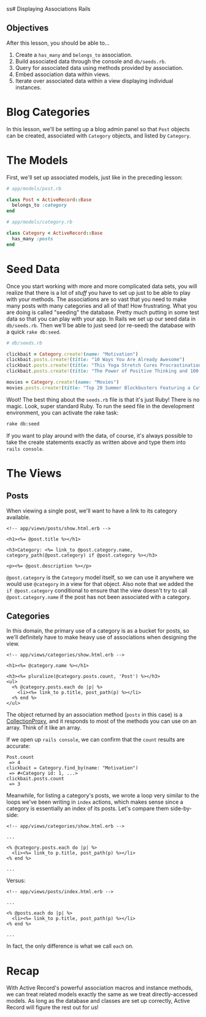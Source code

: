 ss# Displaying Associations Rails

## Objectives

After this lesson, you should be able to...

1. Create a `has_many` and `belongs_to` association.
2. Build associated data through the console and `db/seeds.rb`.
3. Query for associated data using methods provided by association.
4. Embed association data within views.
5. Iterate over associated data within a view displaying individual instances.

# Blog Categories

In this lesson, we'll be setting up a blog admin panel so that `Post` objects can be created, associated with `Category` objects, and listed by `Category`.

# The Models

First, we'll set up associated models, just like in the preceding lesson:

```ruby
# app/models/post.rb

class Post < ActiveRecord::Base
  belongs_to :category
end
```

```ruby
# app/models/category.rb

class Category < ActiveRecord::Base
  has_many :posts
end
```

# Seed Data

Once you start working with more and more complicated data sets, you will realize that there is a lot of *stuff* you have to set up just to be able to play with your methods. The associations are so vast that you need to make many posts with many categories and all of that! How frustrating. What you are doing is called "seeding" the database. Pretty much putting in some test data so that you can play with your app. In Rails we set up our seed data in `db/seeds.rb`. Then we'll be able to just seed (or re-seed) the database with a quick `rake db:seed`.

```ruby
# db/seeds.rb

clickbait = Category.create!(name: "Motivation")
clickbait.posts.create!(title: "10 Ways You Are Already Awesome")
clickbait.posts.create!(title: "This Yoga Stretch Cures Procrastination, Maybe")
clickbait.posts.create!(title: "The Power of Positive Thinking and 100 Gallons of Coffee")

movies = Category.create!(name: "Movies")
movies.posts.create!(title: "Top 20 Summer Blockbusters Featuring a Cute Dog")
```

Woot! The best thing about the `seeds.rb` file is that it's just Ruby! There is no magic. Look, super standard Ruby. To run the seed file in the development environment, you can activate the rake task:

```bash
rake db:seed
```

If you want to play around with the data, of course, it's always possible to take the create statements exactly as written above and type them into `rails console`.

# The Views

## Posts

When viewing a single post, we'll want to have a link to its category available.

```erb
<!-- app/views/posts/show.html.erb -->

<h1><%= @post.title %></h1>

<h3>Category: <%= link_to @post.category.name, category_path(@post.category) if @post.category %></h3>

<p><%= @post.description %></p>
```

`@post.category` is the `Category` model itself, so we can use it anywhere we would use `@category` in a view for that object. Also note that we added the `if @post.category` conditional to ensure that the view doesn't try to call `@post.category.name` if the post has not been associated with a category.

## Categories

In this domain, the primary use of a category is as a bucket for posts, so we'll definitely have to make heavy use of associations when designing the view.

```erb
<!-- app/views/categories/show.html.erb -->

<h1><%= @category.name %></h1>

<h3><%= pluralize(@category.posts.count, 'Post') %></h3>
<ul>
  <% @category.posts.each do |p| %>
    <li><%= link_to p.title, post_path(p) %></li>
  <% end %>
</ul>
```

The object returned by an association method (`posts` in this case) is a [CollectionProxy][collection_proxy], and it responds to most of the methods you can use on an array. Think of it like an array.

If we open up `rails console`, we can confirm that the `count` results are accurate:

```shell
Post.count
 => 4
clickbait = Category.find_by(name: "Motivation")
 => #<Category id: 1, ...>
clickbait.posts.count
 => 3
```

Meanwhile, for listing a category's posts, we wrote a loop very similar to the loops we've been writing in `index` actions, which makes sense since a category is essentially an index of its posts. Let's compare them side-by-side:

```erb
<!-- app/views/categories/show.html.erb -->

...

<% @category.posts.each do |p| %>
  <li><%= link_to p.title, post_path(p) %></li>
<% end %>

...
```

Versus:

```erb
<!-- app/views/posts/index.html.erb -->

...

<% @posts.each do |p| %>
  <li><%= link_to p.title, post_path(p) %></li>
<% end %>

...
```

In fact, the only difference is what we call `each` on.


# Recap

With Active Record's powerful association macros and instance methods, we can treat related models exactly the same as we treat directly-accessed models. As long as the database and classes are set up correctly, Active Record will figure the rest out for us!

[collection_proxy]: http://edgeapi.rubyonrails.org/classes/ActiveRecord/Associations/CollectionProxy.html
